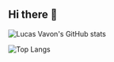 ## Hi there 👋

![Lucas Vavon's GitHub stats](https://github-readme-stats-sigma-five.vercel.app/api?username=lucasvavon&show_icons=true&theme=dark)

![Top Langs](https://github-readme-stats-sigma-five.vercel.app/api/top-langs/?username=lucasvavon&theme=dark&langs_count=8)
